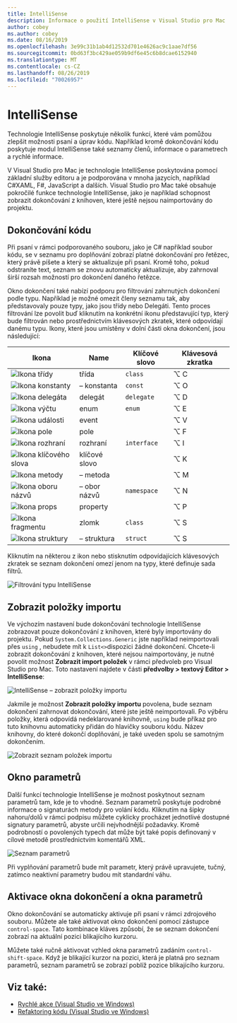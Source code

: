 ```yaml
---
title: IntelliSense
description: Informace o použití IntelliSense v Visual Studio pro Mac
author: cobey
ms.author: cobey
ms.date: 08/16/2019
ms.openlocfilehash: 3e99c31b1ab4d12532d701e4626ac9c1aae7df56
ms.sourcegitcommit: 0bd63f3bc429ae059b9df6e45c6b8dcae6152940
ms.translationtype: MT
ms.contentlocale: cs-CZ
ms.lasthandoff: 08/26/2019
ms.locfileid: "70026957"
---
```

# <a name="intellisense"></a>IntelliSense

Technologie IntelliSense poskytuje několik funkcí, které vám pomůžou zlepšit možnosti psaní a úprav kódu. Například kromě dokončování kódu poskytuje modul IntelliSense také seznamy členů, informace o parametrech a rychlé informace.

V Visual Studio pro Mac je technologie IntelliSense poskytována pomocí základní služby editoru a je podporována v mnoha jazycích, například C#XAML, F#, JavaScript a dalších. Visual Studio pro Mac také obsahuje pokročilé funkce technologie IntelliSense, jako je například schopnost zobrazit dokončování z knihoven, které ještě nejsou naimportovány do projektu.

## <a name="code-completion"></a>Dokončování kódu

Při psaní v rámci podporovaného souboru, jako je C# například soubor kódu, se v seznamu pro doplňování zobrazí platné dokončování pro řetězec, který právě píšete a který se aktualizuje při psaní. Kromě toho, pokud odstraníte text, seznam se znovu automaticky aktualizuje, aby zahrnoval širší rozsah možností pro dokončení daného řetězce. 

Okno dokončení také nabízí podporu pro filtrování zahrnutých dokončení podle typu. Například je možné omezit členy seznamu tak, aby představovaly pouze typy, jako jsou třídy nebo Delegáti. Tento proces filtrování lze povolit buď kliknutím na konkrétní ikonu představující typ, který bude filtrován nebo prostřednictvím klávesových zkratek, které odpovídají danému typu. Ikony, které jsou umístěny v dolní části okna dokončení, jsou následující:

| Ikona                         | Name          | Klíčové slovo    | Klávesová zkratka |
| -----------------------------|---------------| -----------|--------|
| ![Ikona třídy](media/classes-icon.png)  | třída         | `class`    |  ⌥ C
| ![Ikona konstanty](media/constant-icon.png) | – konstanta      | `const`    |  ⌥ O
| ![Ikona delegáta](media/delegate-icon.png) | delegát      | `delegate` |  ⌥ D
| ![Ikona výčtu](media/enums-icon.png)    | enum          | `enum`     |  ⌥ E
| ![Ikona události](media/event-icon.png)    | event         |            |  ⌥ V
| ![Ikona pole](media/fields-icon.png)   | pole         |            |  ⌥ F
| ![Ikona rozhraní](media/interface-icon.png)| rozhraní     | `interface`|  ⌥ I
| ![Ikona klíčového slova](media/keyword-icon.png)  | klíčové slovo       |            |  ⌥ K
| ![Ikona metody](media/method-icon.png)   | – metoda        |            |  ⌥ M
| ![Ikona oboru názvů](media/namespace-icon.png)| – obor názvů     | `namespace`|  ⌥ N
| ![Ikona props](media/props-icon.png)    | property      |            |  ⌥ P
| ![Ikona fragmentu](media/snippet-icon.png)  | zlomk       | `class`    |  ⌥ S
| ![Ikona struktury](media/struct-icon.png)   | – struktura     | `struct`   |  ⌥ S

Kliknutím na některou z ikon nebo stisknutím odpovídajících klávesových zkratek se seznam dokončení omezí jenom na typy, které definuje sada filtrů.  

![Filtrování typu IntelliSense](media/intellisense-typefiltering.gif)

## <a name="show-import-items"></a>Zobrazit položky importu

Ve výchozím nastavení bude dokončování technologie IntelliSense zobrazovat pouze dokončování z knihoven, které byly importovány do projektu. Pokud `System.Collections.Generic` jste například neimportovali přes `using` , nebudete mít k `List<>`dispozici žádné dokončení. Chcete-li zobrazit dokončování z knihoven, které nejsou naimportovány, je nutné povolit možnost **Zobrazit import položek** v rámci předvoleb pro Visual Studio pro Mac. Toto nastavení najdete v části **předvolby > textový Editor > IntelliSense**:

![IntelliSense – zobrazit položky importu](media/intellisense-showimport.png)

Jakmile je možnost **Zobrazit položky importu** povolena, bude seznam dokončení zahrnovat dokončování, které jste ještě neimportovali. Po výběru položky, která odpovídá nedeklarované knihovně, `using` bude příkaz pro tuto knihovnu automaticky přidán do hlavičky souboru kódu. Název knihovny, do které dokončí doplňování, je také uveden spolu se samotným dokončením.

![Zobrazit seznam položek importu](media/intellisense-importaction.png)

## <a name="parameter-window"></a>Okno parametrů

Další funkcí technologie IntelliSense je možnost poskytnout seznam parametrů tam, kde je to vhodné. Seznam parametrů poskytuje podrobné informace o signaturách metody pro volání kódu. Kliknutím na šipky nahoru/dolů v rámci podpisu můžete cyklicky procházet jednotlivé dostupné signatury parametrů, abyste určili nejvhodnější požadavky. Kromě podrobností o povolených typech dat může být také popis definovaný v cílové metodě prostřednictvím komentářů XML.

![Seznam parametrů](media/intellisense-parameter.png)

Při vyplňování parametrů bude mít parametr, který právě upravujete, tučný, zatímco neaktivní parametry budou mít standardní váhu. 


## <a name="triggering-completion-window-and-parameter-window"></a>Aktivace okna dokončení a okna parametrů

Okno dokončování se automaticky aktivuje při psaní v rámci zdrojového souboru. Můžete ale také aktivovat okno dokončení pomocí zástupce `control-space`. Tato kombinace kláves způsobí, že se seznam dokončení zobrazí na aktuální pozici blikajícího kurzoru. 

Můžete také ručně aktivovat vzhled okna parametrů zadáním `control-shift-space`. Když je blikající kurzor na pozici, která je platná pro seznam parametrů, seznam parametrů se zobrazí poblíž pozice blikajícího kurzoru.

## <a name="see-also"></a>Viz také:

- [Rychlé akce (Visual Studio ve Windows)](/visualstudio/ide/quick-actions)
- [Refaktoring kódu (Visual Studio ve Windows)](/visualstudio/ide/refactoring-in-visual-studio)
